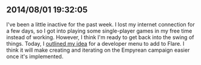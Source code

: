 ## 2014/08/01 19:32:05

I've been a little inactive for the past week. I lost my internet connection for a few days, so I got into playing some single-player games in my free time instead of working. However, I think I'm ready to get back into the swing of things. Today, I [outlined my idea](https://github.com/clintbellanger/flare-engine/issues/1134) for a developer menu to add to Flare. I think it will make creating and iterating on the Empyrean campaign easier once it's implemented.
